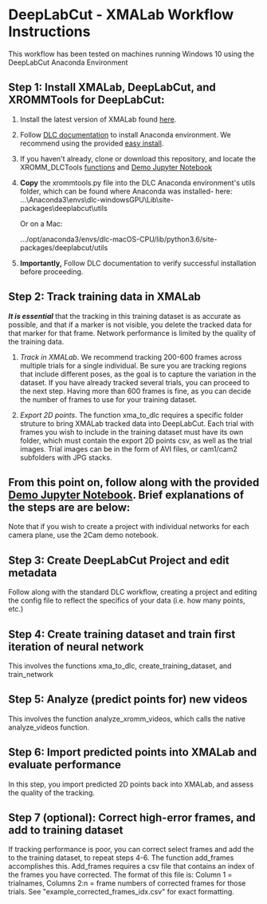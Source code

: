 # DeepLabCut - XMALab Workflow Instructions

This workflow has been tested on machines running Windows 10 using the DeepLabCut Anaconda Environment

## Step 1: Install XMALab, DeepLabCut, and XROMMTools for DeepLabCut: 

1. Install the latest version of XMALab found [here](https://bitbucket.org/xromm/xmalab/).
2. Follow [DLC documentation](https://github.com/AlexEMG/DeepLabCut/blob/master/docs/installation.md) to install Anaconda environment. We recommend using the provided [easy install](https://github.com/AlexEMG/DeepLabCut/blob/master/conda-environments/README.md).
3. If you haven't already, clone or download this repository, and locate the XROMM_DLCTools [functions](xrommtools.py) and [Demo Jupyter Notebook](XROMM_Pipeline_Demo.ipynb)
4. **Copy** the xrommtools.py file into the DLC Anaconda environment's utils folder, which can be found where Anaconda was installed- here: ...\Anaconda3\envs\dlc-windowsGPU\Lib\site-packages\deeplabcut\utils

      Or on a Mac:

      .../opt/anaconda3/envs/dlc-macOS-CPU/lib/python3.6/site-packages/deeplabcut/utils

5.  **Importantly,** Follow DLC documentation to verify successful installation before proceeding.

## Step 2: Track training data in XMALab

_**It is essential**_ that the tracking in this training dataset is as accurate as possible, and that if a marker is not visible, you delete the tracked data for that marker for that frame. Network performance is limited by the quality of the training data.

1. *Track in XMALab*. We recommend tracking 200-600 frames across multiple trials for a single individual. Be sure you are tracking regions that include different poses, as the goal is to capture the variation in the dataset. If you have already tracked several trials, you can proceed to the next step. Having more than 600 frames is fine, as you can decide the number of frames to use for your training dataset.



2. *Export 2D points*. The function xma_to_dlc requires a specific folder struture to bring XMALab tracked data into DeepLabCut. Each trial with frames you wish to include in the training dataset must have its own folder, which must contain the export 2D points csv, as well as the trial images. Trial images can be in the form of AVI files, or cam1/cam2 subfolders with JPG stacks.

## From this point on, follow along with the provided [Demo Jupyter Notebook](XROMM_Pipeline_Demo.ipynb). Brief explanations of the steps are are below:

Note that if you wish to create a project with individual networks for each camera plane, use the 2Cam demo notebook.

## Step 3: Create DeepLabCut Project and edit metadata

Follow along with the standard DLC workflow, creating a project and editing the config file to reflect the specifics of your data (i.e. how many points, etc.)

## Step 4: Create training dataset and train first iteration of neural network

This involves the functions xma_to_dlc, create_training_dataset, and train_network

## Step 5: Analyze (predict points for) new videos

This involves the function analyze_xromm_videos, which calls the native analyze_videos function.

## Step 6: Import predicted points into XMALab and evaluate performance

In this step, you import predicted 2D points back into XMALab, and assess the quality of the tracking.

## Step 7 (optional): Correct high-error frames, and add to training dataset 

If tracking performance is poor, you can correct select frames and add the to the training dataset, to repeat steps 4-6.
The function add_frames accomplishes this. Add_frames requires a csv file that contains an index of the frames you have corrected. The format of this file is: Column 1 = trialnames, Columns 2:n = frame numbers of corrected frames for those trials. See "example_corrected_frames_idx.csv" for exact formatting.


